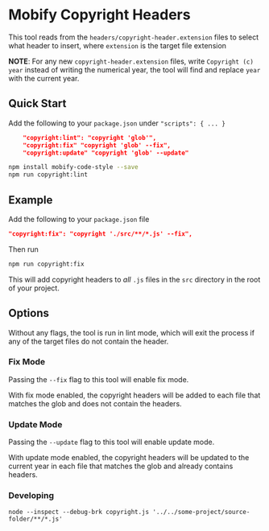 # Mobify Copyright Headers

This tool reads from the `headers/copyright-header.extension` files to select what header to insert, where `extension` is the target file extension

**NOTE**: For any new `copyright-header.extension` files, write `Copyright (c) year` instead of writing the numerical year, the tool will find and replace `year` with the current year.

## Quick Start

Add the following to your `package.json` under `"scripts": { ... }`

```json
    "copyright:lint": "copyright 'glob'",
    "copyright:fix" "copyright 'glob' --fix",
    "copyright:update" "copyright 'glob' --update"
```

```bash
npm install mobify-code-style --save
npm run copyright:lint
```

## Example

Add the following to your `package.json` file

```json
"copyright:fix": "copyright './src/**/*.js' --fix",
```

Then run

```bash
npm run copyright:fix
```

This will add copyright headers to _all_ `.js` files in the `src` directory in the root of your project.

## Options

Without any flags, the tool is run in lint mode, which will exit the process if any of the target files do not contain the header.

### Fix Mode

Passing the `--fix` flag to this tool will enable fix mode.

With fix mode enabled, the copyright headers will be added to each file that matches the glob and does not contain the headers.

### Update Mode

Passing the `--update` flag to this tool will enable update mode.

With update mode enabled, the copyright headers will be updated to the current year in each file that matches the glob and already contains headers.

### Developing

`node --inspect --debug-brk copyright.js '../../some-project/source-folder/**/*.js'`
